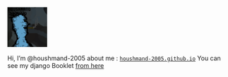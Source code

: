 
<img src="https://github.com/houshmand-2005/houshmand-2005/blob/e888bd871edbcfff6fb9c16d5453b92d93be36ba/MRH.png" alt="Markdownify" width="90">

Hi, I’m @houshmand-2005
about me : [`houshmand-2005.github.io`](https://houshmand-2005.github.io)
You can see my django Booklet [from here](https://github.com/houshmand-2005/hash_neco)
<!-- Just code for fun :) -->

<!---
houshmand-2005/houshmand-2005 is a ✨ special ✨ repository because its `README.md` (this file) appears on your GitHub profile.
You can click the Preview link to take a look at your changes.
--->
